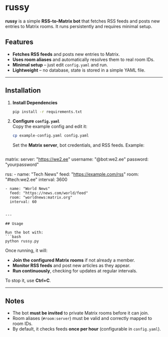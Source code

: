 # russy

**russy** is a simple **RSS-to-Matrix bot** that fetches RSS feeds and posts new entries to Matrix rooms. It runs persistently and requires minimal setup.

## Features
- **Fetches RSS feeds** and posts new entries to Matrix.  
- **Uses room aliases** and automatically resolves them to real room IDs.  
- **Minimal setup** – just edit `config.yaml` and run.  
- **Lightweight** – no database, state is stored in a simple YAML file.  

---

## Installation

1. **Install Dependencies**  
   ```bash
   pip install -r requirements.txt
   ```

2. **Configure `config.yaml`**  
   Copy the example config and edit it:
   ```bash
   cp example-config.yaml config.yaml
   ```
   Set the **Matrix server**, bot credentials, and RSS feeds. Example:

   ```yaml
  matrix:
    server: "https://we2.ee"
    username: "@bot:we2.ee"
    password: "yourpassword"

  rss:
    - name: "Tech News"
      feed: "https://example.com/rss"
      room: "#tech:we2.ee"
      interval: 3600

    - name: "World News"
      feed: "https://news.com/world/feed"
      room: "worldnews:matrix.org"
      interval: 60
   ```

---

## Usage

Run the bot with:
```bash
python russy.py
```

Once running, it will:
- **Join the configured Matrix rooms** if not already a member.  
- **Monitor RSS feeds** and post new articles as they appear.  
- **Run continuously**, checking for updates at regular intervals.  

To stop it, use **Ctrl+C**.

---

## Notes
- The bot **must be invited** to private Matrix rooms before it can join.  
- Room aliases (`#room:server`) must be valid and correctly mapped to room IDs.  
- By default, it checks feeds **once per hour** (configurable in `config.yaml`).